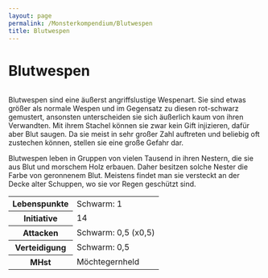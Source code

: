 ```yaml
---
layout: page
permalink: /Monsterkompendium/Blutwespen
title: Blutwespen
---
```


# Blutwespen

<img alt="" src="{{ site.baseurl }}/assets/images/monster/blutwespe.jpg"/>

Blutwespen sind eine äußerst angriffslustige Wespenart. Sie sind etwas größer als normale Wespen und im Gegensatz zu diesen rot-schwarz gemustert, ansonsten unterscheiden sie sich äußerlich kaum von ihren Verwandten. Mit ihrem Stachel können sie zwar kein Gift injizieren, dafür aber Blut saugen. Da sie meist in sehr großer Zahl auftreten und beliebig oft zustechen können, stellen sie eine große Gefahr dar.

Blutwespen leben in Gruppen von vielen Tausend in ihren Nestern, die sie aus Blut und morschem Holz erbauen. Daher besitzen solche Nester die Farbe von geronnenem Blut. Meistens findet man sie versteckt an der Decke alter Schuppen, wo sie vor Regen geschützt sind.

<table  >
<tbody>
<tr><th>Lebenspunkte</th><td>Schwarm: 1</td></tr>
<tr><th>Initiative</th><td>14</td></tr>
<tr><th>Attacken</th><td>Schwarm: 0,5 (x0,5)</td></tr>
<tr><th>Verteidigung</th><td>Schwarm: 0,5</td></tr>
<tr><th>MHst</th><td>Möchtegernheld</td></tr>
</tbody>
</table>
